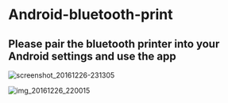 # Android-bluetooth-print

## Please pair the bluetooth printer into your Android settings and use the app

![screenshot_20161226-231305](https://cloud.githubusercontent.com/assets/7317381/21485102/8ba84c8a-cbc3-11e6-9b1d-ecdb0120a5d2.png)





![img_20161226_220015](https://cloud.githubusercontent.com/assets/7317381/21485124/c7926730-cbc3-11e6-8771-0a8e244aff68.jpg)


